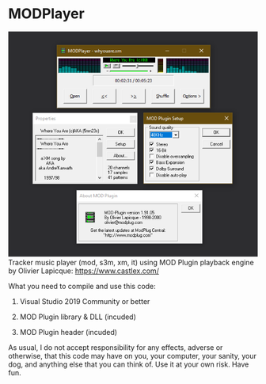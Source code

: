 # MODPlayer

![Screenshot](screenshot.gif)  
Tracker music player (mod, s3m, xm, it) using MOD Plugin playback engine by Olivier Lapicque: <https://www.castlex.com/>

What you need to compile and use this code:

1. Visual Studio 2019 Community or better

2. MOD Plugin library & DLL (incuded)

3. MOD Plugin header (incuded)

As usual, I do not accept responsibility for any effects, adverse or otherwise, that this code may have on you, your computer, your sanity, your dog, and anything else that you can think of. Use it at your own risk. Have fun.
